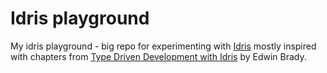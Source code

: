 # Idris playground

My idris playground - big repo for experimenting with [Idris](https://www.idris-lang.org/) mostly inspired with chapters from [Type Driven Development with Idris](https://www.manning.com/books/type-driven-development-with-idris) by Edwin Brady. 